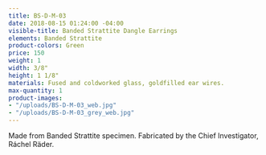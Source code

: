 ```yaml
---
title: BS-D-M-03
date: 2018-08-15 01:24:00 -04:00
visible-title: Banded Strattite Dangle Earrings
elements: Banded Strattite
product-colors: Green
price: 150
weight: 1
width: 3/8"
height: 1 1/8"
materials: Fused and coldworked glass, goldfilled ear wires.
max-quantity: 1
product-images:
- "/uploads/BS-D-M-03_web.jpg"
- "/uploads/BS-D-M-03_grey_web.jpg"
---
```


Made from Banded Strattite specimen. Fabricated by the Chief Investigator, Ráchel Räder.